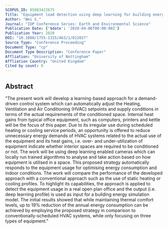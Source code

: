 ```yaml
---
SCOPUS_ID: 85083422675
Title: "Equipment load detection using deep learning for building energy management"
Author: "Wei S."
Journal: "IOP Conference Series: Earth and Environmental Science"
Publication Date: {'$date': '2020-04-06T00:00:00Z'}
Publication Year: 2020
DOI: "10.1088/1755-1315/463/1/012027"
Source Type: "Conference Proceeding"
Document Type: "cp"
Document Type Description: "Conference Paper"
Affliation: "University of Nottingham"
Affliation Country: "United Kingdom"
Cited by count: 0
---
```


## Abstract
"The present work will develop a learning-based approach for a demand-driven control system which can automatically adjust the Heating, Ventilation and Air Conditioning (HVAC) setpoints and supply conditions in terms of the actual requirements of the conditioned space. Internal heat gains from typical office equipment, such as computers, printers and kettle will be the focus of this paper. Due to its irregular use during scheduled heating or cooling service periods, an opportunity is offered to reduce unnecessary energy demands of HVAC systems related to the actual use of the equipment and its heat gains, i.e. over- and under-utilization of equipment indicate whether interior spaces are required to be conditioned or not. The work will be using deep learning enabled cameras which can locally run trained algorithms to analyse and take action based on how equipment is utilised in a space. This proposed strategy automatically responds to the equipment usage for optimising energy consumption and indoor conditions. The work will compare the performance of the developed approach with a conventional approach such as the use of static heating or cooling profiles. To highlight its capabilities, the approach is applied to detect the equipment usage in a real open plan office and the output (i.e. deep learning profile) is used as input for a building energy simulation model. The initial results showed that while maintaining thermal comfort levels, up to 19% reduction of the annual energy consumption can be achieved by employing the proposed strategy in comparison to conventionally-scheduled HVAC systems, while only focusing on three types of equipment."
